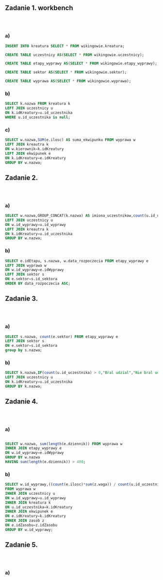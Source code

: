 ## Zadanie 1. workbench <p>&nbsp;</p>

### a)
```sql
INSERT INTO kreatura SELECT * FROM wikingowie.kreatura;

CREATE TABLE uczestnicy AS(SELECT * FROM wikingowie.uczestnicy);

CREATE TABLE etapy_wyprawy AS(SELECT * FROM wikingowie.etapy_wyprawy);

CREATE TABLE sektor AS(SELECT * FROM wikingowie.sektor);

CREATE TABLE wyprawa AS(SELECT * FROM wikingowie.wyprawa);
```

### b)

```sql
SELECT k.nazwa FROM kreatura k 
LEFT JOIN uczestnicy u 
ON k.idKreatury=u.id_uczestnika
WHERE u.id_uczestnika is null;
```
### c)

```sql
SELECT w.nazwa,SUM(e.ilosc) AS suma_ekwipunku FROM wyprawa w 
LEFT JOIN kreautra k 
ON w.kierownik=k.idKreatury
LEFT JOIN ekwipunek e
ON k.idKreatury=e.idKreatury
GROUP BY w.nazwa;
```



## Zadanie 2. <p>&nbsp;</p>

### a)
```sql
SELECT w.nazwa,GROUP_CONCAT(k.nazwa) AS imiona_uczestnikow,count(u.id_uczestnika) AS liczba_uczestnikow FROM wyprawa w
LEFT JOIN uczestnicy u
ON w.id_wyprawy=u.id_wyprawy
LEFT JOIN kreautra k 
ON k.idKreatury=u.id_uczestnika
GROUP BY w.nazwa;
```
### b)

```sql
SELECT e.idEtapu, s.nazwa, w.data_rozpoczecia FROM etapy_wyprawy e 
LEFT JOIN wyprawa w
ON w.id_wyprawy=e.idWyprawy
LEFT JOIN sektor s 
ON e.sektor=s.id_sektora
ORDER BY data_rozpoczecia ASC;

```

## Zadanie 3. <p>&nbsp;</p>

### a)
```sql
SELECT s.nazwa, count(e.sektor) FROM etapy_wyprawy e
LEFT JOIN sektor s 
ON e.sektor=s.id_sektora
group by s.nazwa;
```
### b)

```sql
SELECT k.nazwa,IF(count(u.id_uczestnika) > 0,"Bral udzial","Nie bral udzialu") FROM kreatura k 
LEFT JOIN uczestnicy u 
ON k.idKreatury=u.id_uczestnika
GROUP BY k.nazwa;

```



## Zadanie 4. <p>&nbsp;</p>

### a)
```sql

SELECT w.nazwa, sum(length(e.dziennik)) FROM wyprawa w
INNER JOIN etapy_wyprawy e 
ON w.id_wyprawy=e.idWyprawy
GROUP BY w.nazwa
HAVING sum(length(e.dziennik)) > 400;
```
### b)

```sql
SELECT w.id_wyprawy,((count(e.ilosc)*sum(z.waga)) / count(u.id_uczestnika)) as swz
FROM wyprawa w
INNER JOIN uczestnicy u 
ON w.id_wyprawy=u.id_wyprawy
INNER JOIN kreatura k
ON u.id_uczestnika=k.idKreatury
INNER JOIN ekwipunek e
ON e.idKreatury=k.idKreatury
INNER JOIN zasob z
ON e.idZasobu=z.idZasobu
GROUP BY w.id_wyprawy;
```



## Zadanie 5. <p>&nbsp;</p>

### a)
```sql
```

